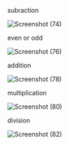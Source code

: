 subraction

![Screenshot (74)](https://user-images.githubusercontent.com/112294762/236879810-86670c24-6237-4719-a508-415882b924a1.png)

even or odd

![Screenshot (76)](https://user-images.githubusercontent.com/112294762/236880511-cad4259f-fae2-4e69-ae21-ecab6e86073c.png)

addition

![Screenshot (78)](https://user-images.githubusercontent.com/112294762/236881008-7c7d32d4-5e83-4845-884c-2eacb557fa46.png)

multiplication

![Screenshot (80)](https://user-images.githubusercontent.com/112294762/236881899-f3632f02-fdf7-4ef5-856b-28f5964e8e08.png)

division

![Screenshot (82)](https://user-images.githubusercontent.com/112294762/236882349-e69140ea-f4c1-4bc1-b51e-bc7679117714.png)




